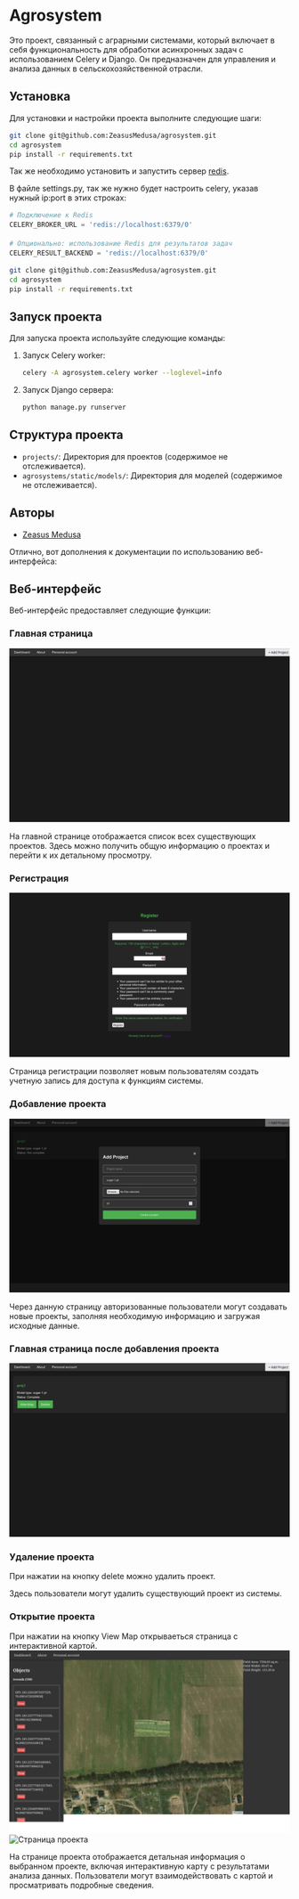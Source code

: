 # Agrosystem

Это проект, связанный с аграрными системами, который включает в себя функциональность для обработки асинхронных задач с использованием Celery и Django. Он предназначен для управления и анализа данных в сельскохозяйственной отрасли.

## Установка

Для установки и настройки проекта выполните следующие шаги:

```bash
git clone git@github.com:ZeasusMedusa/agrosystem.git
cd agrosystem
pip install -r requirements.txt
```

Так же необходимо установить и запустить сервер [redis](https://docs.celeryq.dev/en/stable/getting-started/backends-and-brokers/redis.html#broker-redis).

В файле settings.py, так же нужно будет настроить celery, указав нужный ip:port в этих строках:

```python
# Подключение к Redis
CELERY_BROKER_URL = 'redis://localhost:6379/0'

# Опционально: использование Redis для результатов задач
CELERY_RESULT_BACKEND = 'redis://localhost:6379/0'
```

```bash
git clone git@github.com:ZeasusMedusa/agrosystem.git
cd agrosystem
pip install -r requirements.txt
```

## Запуск проекта

Для запуска проекта используйте следующие команды:

1. Запуск Celery worker:
   
   ```bash
   celery -A agrosystem.celery worker --loglevel=info
   ```

2. Запуск Django сервера:
   
   ```bash
   python manage.py runserver
   ```

## Структура проекта

- `projects/`: Директория для проектов (содержимое не отслеживается).
- `agrosystems/static/models/`: Директория для моделей (содержимое не отслеживается).

## Авторы

- [Zeasus Medusa](https://github.com/ZeasusMedusa)

Отлично, вот дополнения к документации по использованию веб-интерфейса:

## Веб-интерфейс

Веб-интерфейс предоставляет следующие функции:

### Главная страница

![Главная страница](imgs_for_docs/main_page.png)

На главной странице отображается список всех существующих проектов. Здесь можно получить общую информацию о проектах и перейти к их детальному просмотру.

### Регистрация

![Страница регистрации](imgs_for_docs/register_page.png)

Страница регистрации позволяет новым пользователям создать учетную запись для доступа к функциям системы.

### Добавление проекта

![Страница добавления проекта](imgs_for_docs/add_project_page.png)

Через данную страницу авторизованные пользователи могут создавать новые проекты, заполняя необходимую информацию и загружая исходные данные.

### Главная страница после добавления проекта

![Главная страница](imgs_for_docs/main_page_with_project.png)

### Удаление проекта

При нажатии на кнопку delete можно удалить проект.

Здесь пользователи могут удалить существующий проект из системы.

### Открытие проекта

При нажатии на кнопку View Map открываеться страница с интерактивной картой.
![Страница проекта](imgs_for_docs/project_page.png)
![Страница проекта](imgs_for_docs/project_page2.png)

На странице проекта отображается детальная информация о выбранном проекте, включая интерактивную карту с результатами анализа данных. Пользователи могут взаимодействовать с картой и просматривать подробные сведения.